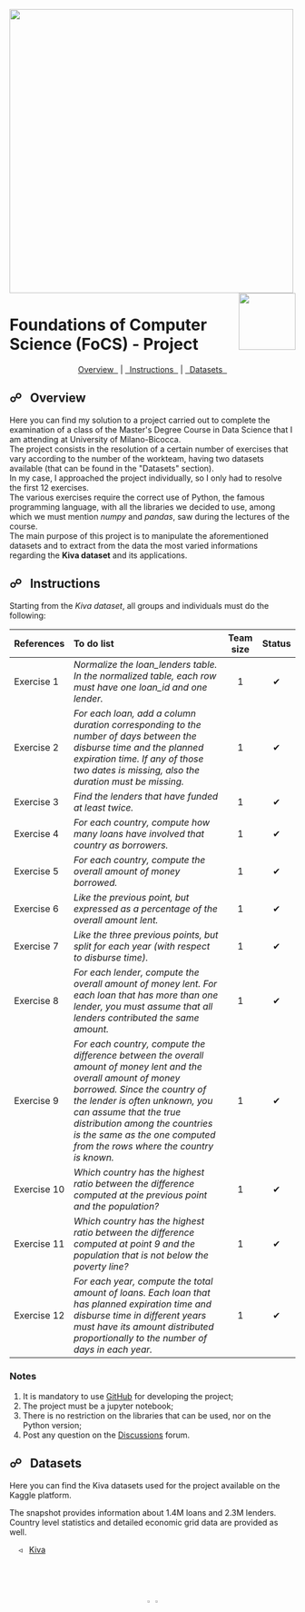 <p float="left">
 <img src="https://github.com/LorenzoPastore/FoCS_2019-20/blob/master/images/DS%20Logo.png" width = "500"/>
 <img src="https://github.com/LorenzoPastore/FoCS_2019-20/blob/master/images/Bicocca%20Logo.png" width = "100" align="right"/>
</p>

# Foundations of Computer Science (FoCS) - Project

<p align="center">
  <a href="#overview">Overview &nbsp;</a> |
  <a href="#instructions">&nbsp; Instructions &nbsp;</a> |
  <a href="#datasets">&nbsp; Datasets &nbsp;</a> 
</p>

<a name="overview"></a>
## &#9741; &nbsp; Overview

Here you can find my solution to a project carried out to complete the examination of a class of the Master's Degree Course in Data Science that I am attending at University of Milano-Bicocca. <br>
The project consists in the resolution of a certain number of exercises that vary according to the number of the workteam, having two datasets available (that can be found in the "Datasets" section). <br>
In my case, I approached the project individually, so I only had to resolve the first 12 exercises. <br>
The various exercises require the correct use of Python, the famous programming language, with all the libraries we decided to use, among which we must mention *numpy* and *pandas*, saw during the lectures of the course. <br>
The main purpose of this project is to manipulate the aforementioned datasets and to extract from the data the most varied informations regarding the **Kiva dataset** and its applications.


<a name="instructions"></a>
## &#9741; &nbsp; Instructions

Starting from the *Kiva dataset*, all groups and individuals must do the following:



| References  | To do list                                                                     | Team size    | Status      |
|:------------|:-------------------------------------------------------------------------------|:------------:|:-----------:|
| Exercise 1  | _Normalize the loan_lenders table. In the normalized table, each row must have one loan_id and one lender._                                            | 1            | &#10004;    |
| Exercise 2  | _For each loan, add a column duration corresponding to the number of days between the disburse time and the planned expiration time. If any of those two dates is missing, also the duration must be missing._                                   | 1            | &#10004;    |
| Exercise 3  | _Find the lenders that have funded at least twice._                          | 1            | &#10004;    |
| Exercise 4  | _For each country, compute how many loans have involved that country as borrowers._ | 1            | &#10004;    |
| Exercise 5  | _For each country, compute the overall amount of money borrowed._                                                        | 1            | &#10004;    |
| Exercise 6  | _Like the previous point, but expressed as a percentage of the overall amount lent._                                | 1            | &#10004;    |
| Exercise 7  | _Like the three previous points, but split for each year (with respect to disburse time)._                                | 1            | &#10004;    |
| Exercise 8  | _For each lender, compute the overall amount of money lent. For each loan that has more than one lender, you must assume that all lenders contributed the same amount._      | 1            | &#10004;    |
| Exercise 9  | _For each country, compute the difference between the overall amount of money lent and the overall amount of money borrowed. Since the country of the lender is often unknown, you can assume that the true distribution among the countries is the same as the one computed from the rows where the country is known._                                                                 | 1            | &#10004;    |
| Exercise 10 | _Which country has the highest ratio between the difference computed at the previous point and the population?_                       | 1            | &#10004;    |
| Exercise 11 | _Which country has the highest ratio between the difference computed at point 9 and the population that is not below the poverty line?_         | 1            | &#10004;    |
| Exercise 12 |  _For each year, compute the total amount of loans. Each loan that has planned expiration time and disburse time in different years must have its amount distributed proportionally to the number of days in each year._             | 1           | &#10004;    |

### **Notes**

1. It is mandatory to use [GitHub](https://github.com) for developing the project;
2. The project must be a jupyter notebook;
3. There is no restriction on the libraries that can be used, nor on the Python version;
4. Post any question on the [Discussions](https://elearning.unimib.it/mod/forum/view.php?id=238437) forum.

<a name="datasets"></a>
## &#9741; &nbsp; Datasets

Here you can find the Kiva datasets used for the project available on the Kaggle platform. <br>


The snapshot provides information about 1.4M loans and 2.3M lenders.
Country level statistics and detailed economic grid data are provided as well.

&nbsp;&nbsp;&nbsp; &#9667; &nbsp; [Kiva](https://drive.google.com/file/d/1-tJtnIbo1Rt-F1XfoWGVkmBXiI-ciuRx/view?usp=sharing)

## &nbsp;

<p align = "center">
  <a href = "https://www.linkedin.com/in/lorenzo-pastore-9a4653157/"><img src="https://github.com/LorenzoPastore/FoCS_2019-20/blob/master/images/Linkedin%20logo.png" width = "2%"></a>
  <a href = "https://github.com/LorenzoPastore"><img src="https://github.com/LorenzoPastore/FoCS_2019-20/blob/master/images/GitHub.png" width = "2%"></a>
</p>
